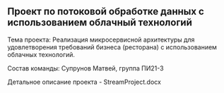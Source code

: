## Проект по потоковой обработке данных с использованием облачный технологий

Тема проекта: Реализация микросервисной архитектуры для удовлетворения требований бизнеса (ресторана) с использованием облачных технологий.

Состав команды: Супрунов Матвей, группа ПИ21-3

Детальное описание проекта - StreamProject.docx
